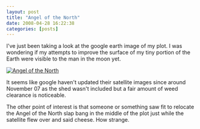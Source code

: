```yaml
---
layout: post
title: "Angel of the North"
date: 2008-04-28 16:22:38
categories: [posts]
---
```


I've just been taking a look at the google earth image of my plot. I was wondering if my attempts to improve the surface of my tiny portion of the Earth were visible to the man in the moon yet.

[![Angel of the North](https://farm3.static.flickr.com/2299/2448629930_95e02a3a74.jpg)](https://www.flickr.com/photos/warriorwomen/2448629930/)

It seems like google haven't updated their satellite images since around November 07 as the shed wasn't included but a fair amount of weed clearance is noticeable.

The other point of interest is that someone or something saw fit to relocate the Angel of the North slap bang in the middle of the plot just while the satellite flew over and said cheese. How strange.
